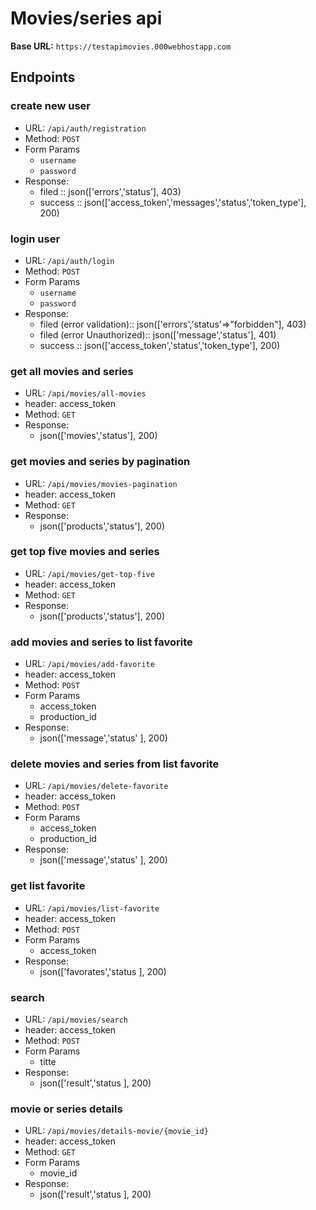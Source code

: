 
# Movies/series api

**Base URL:** `https://testapimovies.000webhostapp.com`

## Endpoints

### create new  user
* URL: `/api/auth/registration`
* Method: `POST`
* Form Params
    * `username`
    * `password`
 * Response:
    * filed :: json(['errors','status'], 403)
    * success :: json(['access_token','messages','status','token_type'], 200)
   

### login  user
* URL: `/api/auth/login`
* Method: `POST`
* Form Params
    * `username`
    * `password`
* Response:
    * filed (error validation):: json(['errors','status'=>"forbidden"], 403)
    * filed (error Unauthorized):: json(['message','status'], 401)
    * success :: json(['access_token','status','token_type'], 200)

### get all movies and series
* URL: `/api/movies/all-movies`
* header: access_token
* Method: `GET`
* Response:
    * json(['movies','status'], 200)


### get movies and series by pagination
* URL: `/api/movies/movies-pagination`
* header: access_token
* Method: `GET`
* Response:
    * json(['products','status'], 200)


### get top five movies and series
* URL: `/api/movies/get-top-five`
* header: access_token
* Method: `GET`
* Response:
    * json(['products','status'], 200)


### add movies and series to list favorite
* URL: `/api/movies/add-favorite`
* header: access_token
* Method: `POST`
* Form Params
    * access_token
    * production_id
* Response:
    * json(['message','status' ], 200)


### delete movies and series from list favorite
* URL: `/api/movies/delete-favorite`
* header: access_token
* Method: `POST`
* Form Params
    * access_token
    * production_id
* Response:
    * json(['message','status' ], 200)
 

### get list favorite
* URL: `/api/movies/list-favorite`
* header: access_token
* Method: `POST`
* Form Params
    * access_token
* Response:
    * json(['favorates','status ], 200)
 

### search
* URL: `/api/movies/search`
* header: access_token
* Method: `POST`
* Form Params
    * titte
* Response:
    * json(['result','status ], 200)



### movie or series  details 
* URL: `/api/movies/details-movie/{movie_id}`
* header: access_token
* Method: `GET`
* Form Params
    * movie_id
* Response:
    * json(['result','status ], 200)
